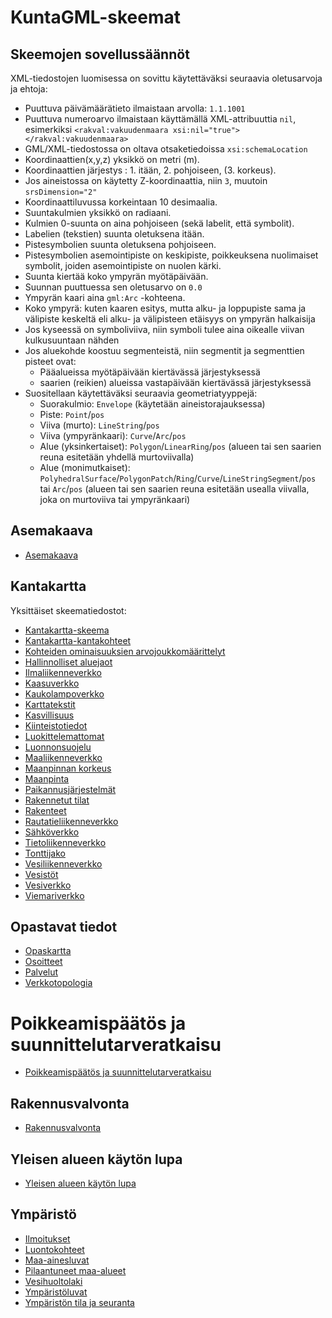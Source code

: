 # KuntaGML-skeemat

## Skeemojen sovellussäännöt

XML-tiedostojen luomisessa on sovittu käytettäväksi seuraavia oletusarvoja ja ehtoja:

- Puuttuva päivämäärätieto ilmaistaan arvolla: `1.1.1001`
- Puuttuva numeroarvo ilmaistaan käyttämällä XML-attribuuttia `nil`, esimerkiksi `<rakval:vakuudenmaara xsi:nil="true"></rakval:vakuudenmaara>`
- GML/XML-tiedostossa on oltava otsaketiedoissa `xsi:schemaLocation`
- Koordinaattien(x,y,z) yksikkö on metri (m).
- Koordinaattien järjestys : 1. itään, 2. pohjoiseen, (3. korkeus).
- Jos aineistossa on käytetty Z-koordinaattia, niin `3`, muutoin `srsDimension="2"`
- Koordinaattiluvussa korkeintaan 10 desimaalia.
- Suuntakulmien yksikkö on radiaani.
- Kulmien 0-suunta on aina pohjoiseen (sekä labelit, että symbolit).
- Labelien (tekstien) suunta oletuksena itään.
- Pistesymbolien suunta oletuksena pohjoiseen.
- Pistesymbolien asemointipiste on keskipiste, poikkeuksena nuolimaiset symbolit, joiden asemointipiste on nuolen kärki.
- Suunta kiertää koko ympyrän myötäpäivään.
- Suunnan puuttuessa sen oletusarvo on `0.0`
- Ympyrän kaari aina `gml:Arc` -kohteena.
- Koko ympyrä: kuten kaaren esitys, mutta alku- ja loppupiste sama ja välipiste keskeltä eli alku- ja välipisteen etäisyys on ympyrän halkaisija
- Jos kyseessä on symboliviiva, niin symboli tulee aina oikealle viivan kulkusuuntaan nähden
- Jos aluekohde koostuu segmenteistä, niin segmentit ja segmenttien pisteet ovat:
  - Pääalueissa myötäpäivään kiertävässä järjestyksessä
  - saarien (reikien) alueissa vastapäivään kiertävässä järjestyksessä
- Suositellaan käytettäväksi seuraavia geometriatyyppejä:
  - Suorakulmio: `Envelope` (käytetään aineistorajauksessa)
  - Piste: `Point`/`pos`
  - Viiva (murto): `LineString`/`pos`
  - Viiva (ympyränkaari): `Curve`/`Arc`/`pos`
  - Alue (yksinkertaiset): `Polygon`/`LinearRing`/`pos` (alueen tai sen saarien reuna esitetään yhdellä murtoviivalla)
  - Alue (monimutkaiset): `PolyhedralSurface`/`PolygonPatch`/`Ring`/`Curve`/`LineStringSegment`/`pos` tai `Arc`/`pos` (alueen tai sen saarien reuna esitetään usealla viivalla, joka on murtoviiva tai ympyränkaari)

## Asemakaava

- [Asemakaava](gml/asemakaava.xsd)

## Kantakartta

Yksittäiset skeematiedostot:

- [Kantakartta-skeema](gml/kantakartta/kantakartta.xsd)
- [Kantakartta-kantakohteet](gml/kantakartta/kantakartta_perusta.xsd)
- [Kohteiden ominaisuuksien arvojoukkomäärittelyt](gml/kantakartta/arvojoukot.xsd)
- [Hallinnolliset aluejaot](gml/kantakartta/hallinnolliset_aluejaot.xsd)
- [Ilmaliikenneverkko](gml/kantakartta/ilmaliikenneverkko.xsd)
- [Kaasuverkko](gml/kantakartta/kaasuverkko.xsd)
- [Kaukolampoverkko](gml/kantakartta/kaukolampoverkko.xsd)
- [Karttatekstit](gml/kantakartta/karttatekstit.xsd)
- [Kasvillisuus](gml/kantakartta/kasvillisuus.xsd)
- [Kiinteistotiedot](gml/kantakartta/kiinteistotiedot.xsd)
- [Luokittelemattomat](gml/kantakartta/luokittelemattomat.xsd)
- [Luonnonsuojelu](gml/kantakartta/luonnonsuojelu.xsd)
- [Maaliikenneverkko](gml/kantakartta/maaliikenneverkko.xsd)
- [Maanpinnan korkeus](gml/kantakartta/maanpinnan_korkeus.xsd)
- [Maanpinta](gml/kantakartta/maanpinta.xsd)
- [Paikannusjärjestelmät](gml/kantakartta/paikannusjarjestelmat.xsd)
- [Rakennetut tilat](gml/kantakartta/rakennetut_tilat.xsd)
- [Rakenteet](gml/kantakartta/rakenteet.xsd)
- [Rautatieliikenneverkko](gml/kantakartta/rautatieliikenneverkko.xsd)
- [Sähköverkko](gml/kantakartta/sahkoverkko.xsd)
- [Tietoliikenneverkko](gml/kantakartta/tietoliikenneverkko.xsd)
- [Tonttijako](gml/kantakartta/tonttijako.xsd)
- [Vesiliikenneverkko](gml/kantakartta/vesiliikenneverkko.xsd)
- [Vesistöt](gml/kantakartta/vesistot.xsd)
- [Vesiverkko](gml/kantakartta/vesiverkko.xsd)
- [Viemariverkko](gml/kantakartta/viemariverkko.xsd)

## Opastavat tiedot

- [Opaskartta](gml/opastavattiedot/opaskartta.xsd)
- [Osoitteet](gml/opastavattiedot/osoitteet.xsd)
- [Palvelut](gml/opastavattiedot/palvelut.xsd)
- [Verkkotopologia](gml/opastavattiedot/verkkotopologia.xsd)

# Poikkeamispäätös ja suunnittelutarveratkaisu

- [Poikkeamispäätös ja suunnittelutarveratkaisu](gml/poikkeamispaatos_ja_suunnittelutarveratkaisu.xsd)

## Rakennusvalvonta

- [Rakennusvalvonta](gml/rakennusvalvonta.xsd)

## Yleisen alueen käytön lupa

- [Yleisen alueen käytön lupa](gml/yleisenalueenkaytonlupahakemus.xsd)

## Ympäristö

- [Ilmoitukset](gml/ymparisto/ilmoitukset.xsd)
- [Luontokohteet](gml/ymparisto/luontokohteet.xsd)
- [Maa-ainesluvat](gml/ymparisto/maa_ainesluvat.xsd)
- [Pilaantuneet maa-alueet](gml/ymparisto/pilaantuneet_maa_alueet.xsd)
- [Vesihuoltolaki](gml/ymparisto/vesihuoltolaki.xsd)
- [Ympäristöluvat](gml/ymparisto/ymparistoluvat.xsd)
- [Ympäristön tila ja seuranta](gml/ymparisto/ympariston_tila_ja_seuranta.xsd)
